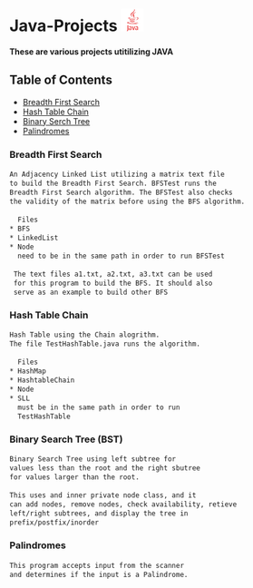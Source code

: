 # Java-Projects <img src="https://github.com/devicons/devicon/blob/master/icons/java/java-plain-wordmark.svg" title="java" alt="java" width="40" height="40"/>
#### These are various projects utitilizing JAVA

## Table of Contents
* [Breadth First Search](#breadth_first_search)
* [Hash Table Chain](#hash_table_chain)
* [Binary Serch Tree](#binary_search_tree)
* [Palindromes](#palindromes)

### Breadth First Search
```
An Adjacency Linked List utilizing a matrix text file
to build the Breadth First Search. BFSTest runs the 
Breadth First Search algorithm. The BFSTest also checks
the validity of the matrix before using the BFS algorithm.

  Files
* BFS
* LinkedList
* Node
  need to be in the same path in order to run BFSTest
 
 The text files a1.txt, a2.txt, a3.txt can be used
 for this program to build the BFS. It should also 
 serve as an example to build other BFS
```
### Hash Table Chain
```
Hash Table using the Chain alogrithm. 
The file TestHashTable.java runs the algorithm.

  Files
* HashMap
* HashtableChain
* Node
* SLL 
  must be in the same path in order to run 
  TestHashTable
```
### Binary Search Tree (BST)
```
Binary Search Tree using left subtree for
values less than the root and the right sbutree
for values larger than the root.

This uses and inner private node class, and it 
can add nodes, remove nodes, check availability, retieve
left/right subtrees, and display the tree in 
prefix/postfix/inorder
```
### Palindromes
```
This program accepts input from the scanner 
and determines if the input is a Palindrome.
```
